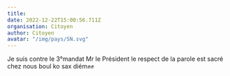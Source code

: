 ```yaml
---
title: 
date: 2022-12-22T15:00:56.711Z
organisation: Citoyen
author: Citoyen
avatar: "/img/pays/SN.svg"
---
```


Je suis contre le 3°mandat Mr le Président le respect de la parole est sacré chez nous boul ko sax diém✊✊